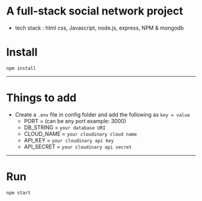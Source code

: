 # A full-stack social network project

- tech stack : html css, Javascript, node.js, express, NPM & mongodb

# Install
`npm install` 

---

# Things to add
- Create a `.env` file in config folder and add the following as `key = value`
  - PORT =  (can be any port example: 3000)
  - DB_STRING = `your database URI`
  - CLOUD_NAME = `your cloudinary cloud name`
  - API_KEY = `your cloudinary api key`
  - API_SECRET = `your cloudinary api secret`

---

# Run
`npm start` 

